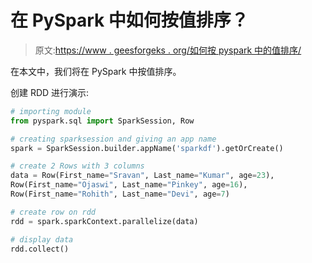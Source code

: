 # 在 PySpark 中如何按值排序？

> 原文:[https://www . geesforgeks . org/如何按 pyspark 中的值排序/](https://www.geeksforgeeks.org/how-to-sort-by-value-in-pyspark/)

在本文中，我们将在 PySpark 中按值排序。

创建 RDD 进行演示:

```py
# importing module
from pyspark.sql import SparkSession, Row

# creating sparksession and giving an app name
spark = SparkSession.builder.appName('sparkdf').getOrCreate()

# create 2 Rows with 3 columns
data = Row(First_name="Sravan", Last_name="Kumar", age=23),
Row(First_name="Ojaswi", Last_name="Pinkey", age=16),
Row(First_name="Rohith", Last_name="Devi", age=7)

# create row on rdd
rdd = spark.sparkContext.parallelize(data)

# display data
rdd.collect()
```